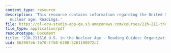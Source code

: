 ```yaml
---
content_type: resource
description: 'This resource contains information regarding the United States in the
  nuclear age: Readings.'
file: https://ol-ocw-studio-app-qa.s3.amazonaws.com/courses/21h-211-the-united-states-in-the-nuclear-age-spring-2016/562907ebfb70ff5062003261190072c7_MIT21H_211S16_Organization.pdf
file_type: application/pdf
resourcetype: Document
title: '21H.211S16 U.S. in the Nuclear Age - Reading Guides: Organization Men'
uid: 562907eb-fb70-ff50-6200-3261190072c7
---
```

